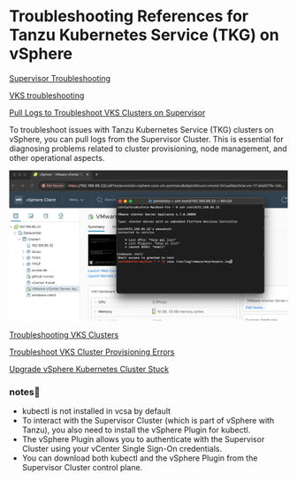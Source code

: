 # Troubleshooting References for Tanzu Kubernetes Service (TKG) on vSphere

[Supervisor Troubleshooting](https://github.com/vsphere-tmm/vsphere-supervisor/blob/main/supervisor-troubleshooting.md) 

[VKS troubleshooting](https://github.com/vsphere-tmm/vsphere-supervisor/blob/main/vks-troubleshooting.md)

[Pull Logs to Troubleshoot VKS Clusters on Supervisor](https://techdocs.broadcom.com/us/en/vmware-cis/vcf/vsphere-supervisor-services-and-standalone-components/latest/managing-vsphere-kuberenetes-service-clusters-and-workloads/troubleshooting-tkg-service-clusters/pull-logs-to-troubleshoot-tkg-clusters.html)

To troubleshoot issues with Tanzu Kubernetes Service (TKG) clusters on vSphere, you can pull logs from the Supervisor Cluster. This is essential for diagnosing problems related to cluster provisioning, node management, and other operational aspects.

![location of logs on vcsa for vks](./images/gettingLogsFromSupervisor.png)

[Troubleshooting VKS Clusters](https://techdocs.broadcom.com/us/en/vmware-cis/vcf/vsphere-supervisor-services-and-standalone-components/latest/managing-vsphere-kuberenetes-service-clusters-and-workloads/troubleshooting-tkg-service-clusters/check-the-health-of-tkg-components.html#:~:text=VKS%20Cluster%20Workloads-,Troubleshooting%20VKS%20Clusters,-Pull%20Logs%20to)

[Troubleshoot VKS Cluster Provisioning Errors](https://techdocs.broadcom.com/us/en/vmware-cis/vcf/vsphere-supervisor-services-and-standalone-components/latest/managing-vsphere-kuberenetes-service-clusters-and-workloads/troubleshooting-tkg-service-clusters/troubleshoot-tkg-cluster-provisioning-errors.html)

[Upgrade vSphere Kubernetes Cluster Stuck](https://knowledge.broadcom.com/external/article/386651/vsphere-kubernetes-cluster-upgrade-stuck.html)


### notes
* kubectl is not installed in vcsa by default
* To interact with the Supervisor Cluster (which is part of vSphere with Tanzu), you also need to install the vSphere Plugin for kubectl.
* The vSphere Plugin allows you to authenticate with the Supervisor Cluster using your vCenter Single Sign-On credentials.
* You can download both kubectl and the vSphere Plugin from the Supervisor Cluster control plane. 
